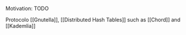 ---
---

Motivation:
TODO

Protocolo [[Gnutella]], [[Distributed Hash Tables]] such as [[Chord]] and [[Kademlia]]